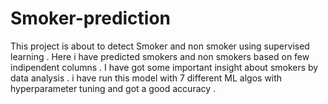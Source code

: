 # Smoker-prediction
This project is about to detect Smoker and non smoker using supervised learning .
Here i have predicted smokers and non smokers based on few indipendent columns . I have got some important insight about smokers by data analysis .
i have run this model with 7 different ML algos with hyperparameter tuning and got a good accuracy .
